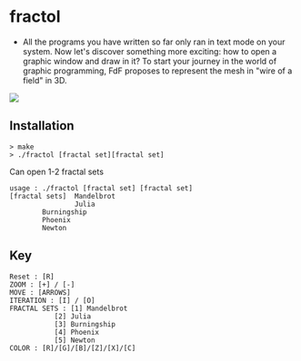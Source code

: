 # fractol
- All the programs you have written so far only ran in text mode on your system. Now let's discover something more exciting: how to open a graphic window and draw in it? To start your journey in the world of graphic programming, FdF proposes to represent the mesh in "wire of a field" in 3D.

![](fractol.gif)

## Installation
```
> make
> ./fractol [fractal set][fractal set]
```
Can open 1-2 fractal sets
```
usage : ./fractol [fractal set] [fractal set]
[fractal sets]	Mandelbrot
                Julia
		Burningship
		Phoenix
		Newton
```

## Key
```
Reset : [R]
ZOOM : [+] / [-]
MOVE : [ARROWS]
ITERATION : [I] / [O]
FRACTAL SETS : [1] Mandelbrot
	       [2] Julia
	       [3] Burningship
	       [4] Phoenix
	       [5] Newton
COLOR : [R]/[G]/[B]/[Z]/[X]/[C] 
```
